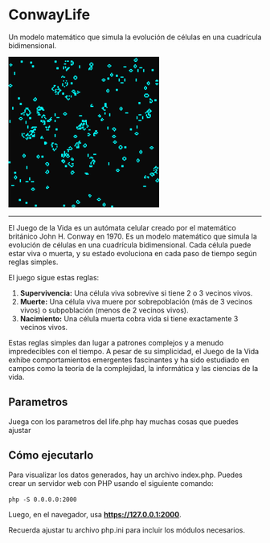 # ConwayLife
Un modelo matemático que simula la evolución de células en una cuadrícula bidimensional.

<img src="https://raw.githubusercontent.com/lu9dce/lu9dce.github.io/main/img/life.png" width="300" height="300">
<hr>

El Juego de la Vida es un autómata celular creado por el matemático británico John H. Conway en 1970. Es un modelo matemático que simula la evolución de células en una cuadrícula bidimensional. Cada célula puede estar viva o muerta, y su estado evoluciona en cada paso de tiempo según reglas simples.

El juego sigue estas reglas:

1. **Supervivencia:** Una célula viva sobrevive si tiene 2 o 3 vecinos vivos.
2. **Muerte:** Una célula viva muere por sobrepoblación (más de 3 vecinos vivos) o subpoblación (menos de 2 vecinos vivos).
3. **Nacimiento:** Una célula muerta cobra vida si tiene exactamente 3 vecinos vivos.

Estas reglas simples dan lugar a patrones complejos y a menudo impredecibles con el tiempo. A pesar de su simplicidad, el Juego de la Vida exhibe comportamientos emergentes fascinantes y ha sido estudiado en campos como la teoría de la complejidad, la informática y las ciencias de la vida.

## Parametros

Juega con los parametros del life.php hay muchas cosas que puedes ajustar

## Cómo ejecutarlo

Para visualizar los datos generados, hay un archivo index.php. Puedes crear un servidor web con PHP usando el siguiente comando:

```php -S 0.0.0.0:2000```

Luego, en el navegador, usa **https://127.0.0.1:2000**.

Recuerda ajustar tu archivo php.ini para incluir los módulos necesarios.
